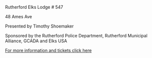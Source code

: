 Rutherford Elks Lodge # 547

48 Ames Ave

Presented by Timothy Shoemaker

Sponsored by the Rutherford Police Department, Rutherford Municipal Alliance, GCADA and Elks USA

[For more information and tickets click here](https://timothyshoemaker.com/eventbrite-event/rutherford-nj/)
